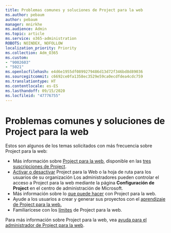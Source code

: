 ```yaml
---
title: Problemas comunes y soluciones de Project para la web
ms.author: pebaum
author: pebaum
manager: mnirkhe
ms.audience: Admin
ms.topic: article
ms.service: o365-administration
ROBOTS: NOINDEX, NOFOLLOW
localization_priority: Priority
ms.collection: Adm_O365
ms.custom:
- "9002603"
- "5021"
ms.openlocfilehash: e4d6e1955df0899279486d13d72f346bd8d89036
ms.sourcegitcommit: c6692ce0fa1358ec3529e59ca0ecdfdea4cdc759
ms.translationtype: HT
ms.contentlocale: es-ES
ms.lasthandoff: 09/15/2020
ms.locfileid: "47776755"
---
```

# <a name="project-for-the-web-common-issues-and-resolutions"></a>Problemas comunes y soluciones de Project para la web

Estos son algunos de los temas solicitados con más frecuencia sobre Project para la web:

- Más información sobre [Project para la web](https://support.microsoft.com/es-ES/office/what-is-project-for-the-web-c19b2421-3c9d-4037-97c6-f66b6e1d2eb5), disponible en las [tres suscripciones de Project](https://products.office.com/project/compare-microsoft-project-management-software).
- [Activar o desactivar](https://docs.microsoft.com/project-for-the-web/turn-project-for-the-web-off) Project para la Web o la hoja de ruta para los usuarios de su organización Los administradores pueden controlar el acceso a Project para la web mediante la página **Configuración de Project** en el centro de administración de Microsoft.
- Más información sobre lo [que puede hacer](https://support.office.com/article/what-can-you-do-with-project-for-the-web-b30f5442-be5f-43d2-9072-c95bff778ea1) con Project para la web.
- Ayude a los usuarios a crear y generar sus proyectos con el [aprendizaje de Project para la web.](https://support.office.com/article/get-started-with-project-for-the-web-50bf3e29-0f0d-4b7a-9d2c-7c78389b67ad)
- Familiarícese con los [límites](https://docs.microsoft.com/project-for-the-web/project-for-the-web-limits-and-boundaries) de Project para la web.

Para más información sobre Project para la web, vea [ayuda para el administrador de Project para la web](https://docs.microsoft.com/project-for-the-web/projectforweb-admin-home).
